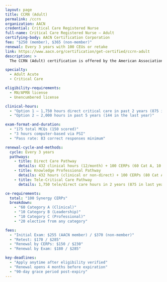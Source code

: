 ```yaml
---
layout: page
title: CCRN (Adult)
permalink: /ccrn
organization: AACN
credential: Critical Care Registered Nurse
full-name: Critical Care Registered Nurse – Adult
certifying-body: AACN Certification Corporation
fee: "$250 (member), $365 (non-member)"
renewal: Every 3 years with 100 CEUs or retake
link: https://www.aacn.org/certification/get-certified/ccrn-adult
description: >
  The CCRN (Adult) certification is offered by the American Association of Critical-Care Nurses (AACN) and is designed for nurses providing care to acutely/critically ill adult patients. It validates expert knowledge and clinical judgment in the ICU or other critical care settings.

specialty:
  - Adult Acute
  - Critical Care

eligibility-requirements:
  - RN/APRN license
  - Unencumbered license

clinical-hours:
  - "Option 1 – 1,750 hours direct critical care in past 2 years (875 in the last year)"
  - "Option 2 – 2,000 hours in past 5 years (144 in the last year)"

exam-format-and-duration:
  - "175 total MCQs (150 scored)"
  - "3 hours computer-based via PSI"
  - "Pass rate: 83 correct responses minimum"

renewal-cycle-and-methods:
  cycle: Every 3 years
  pathways:
    - title: Direct Care Pathway
      details: 432 clinical hours (12/month) + 100 CERPs (60 Cat A, 10 Cat B, 10 Cat C, 20 elective)
    - title: Knowledge Professional Pathway
      details: 432 hours (clinical or non-direct) + 100 CERPs (80 Cat A, 10 Cat B, 10 Cat C)
    - title: Tele-Critical Care Pathway
      details: 1,750 tele/direct care hours in 2 years (875 in last year)

ce-requirements:
  total: "100 Synergy CERPs"
  breakdown:
    - "60 Category A (Clinical)"
    - "10 Category B (Leadership)"
    - "10 Category C (Professional)"
    - "20 elective from any category"

fees:
  - "Initial Exam: $255 (AACN member) / $370 (non-member)"
  - "Retest: $170 / $285"
  - "Renewal by CERPs: $150 / $230"
  - "Renewal by Exam: $180 / $285"

key-deadlines:
  - "Apply anytime after eligibility verified"
  - "Renewal opens 4 months before expiration"
  - "90-day grace period post-expiry"
---
```

